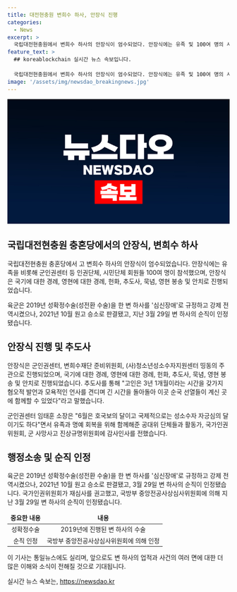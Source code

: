 ```yaml
---
title: 대전현충원 변희수 하사, 안장식 진행
categories:
  - News
excerpt: >
  국립대전현충원에서 변희수 하사의 안장식이 엄수되었다. 안장식에는 유족 및 100여 명의 사람들이 참석했으며, 군인권센터, 변희수재단 준비위원회, 시민단체 등이 주최했다. 이에 대한 헌화와 추도사가 이뤄졌으며, 군인권센터 소장은 고인의 희생과 명예 회복을 기리며 감사의 인사를 전했다. 변 하사는 강제 전역 후 자살하고, 재판부는 행정소송에서 변 하사의 원고 승소를 판결했다. 국방부 중앙전공사상심사위원회는 변 하사의 순직을 인정했다.
feature_text: >
  ## koreablockchain 실시간 뉴스 속보입니다.

  국립대전현충원에서 변희수 하사의 안장식이 엄수되었다. 안장식에는 유족 및 100여 명의 사람들이 참석했으며, 군인권센터, 변희수재단 준비위원회, 시민단체 등이 주최했다. 이에 대한 헌화와 추도사가 이뤄졌으며, 군인권센터 소장은 고인의 희생과 명예 회복을 기리며 감사의 인사를 전했다. 변 하사는 강제 전역 후 자살하고, 재판부는 행정소송에서 변 하사의 원고 승소를 판결했다. 국방부 중앙전공사상심사위원회는 변 하사의 순직을 인정했다.
image: '/assets/img/newsdao_breakingnews.jpg'
---
```


<p><img src="/assets/img/newsdao_breakingnews.jpg" alt="koreablockchain 속보" /></p>

<h2 data-ke-size="size26">국립대전현충원 충혼당에서의 안장식, 변희수 하사</h2>

<p>국립대전현충원 충혼당에서 고 변희수 하사의 안장식이 엄수되었습니다. 안장식에는 유족을 비롯해 군인권센터 등 인권단체, 시민단체 회원들 100여 명이 참석했으며, 안장식은 국기에 대한 경례, 영현에 대한 경례, 헌화, 추도사, 묵념, 영현 봉송 및 안치로 진행되었습니다.</p>

<p data-ke-size="size16">육군은 2019년 성확정수술(성전환 수술)을 한 변 하사를 '심신장애'로 규정하고 강제 전역시켰으나, 2021년 10월 원고 승소로 판결됐고, 지난 3월 29일 변 하사의 순직이 인정됐습니다.</p>

<h2 data-ke-size="size26">안장식 진행 및 추도사</h2>

<p>안장식은 군인권센터, 변희수재단 준비위원회, (사)청소년성소수자지원센터 띵동의 주관으로 진행되었으며, 국기에 대한 경례, 영현에 대한 경례, 헌화, 추도사, 묵념, 영현 봉송 및 안치로 진행되었습니다. 추도사를 통해 "고인은 3년 1개월이라는 시간을 갖가지 혐오적 발언과 모욕적인 언사를 견디며 긴 시간을 돌아돌아 이곳 순국 선열들이 계신 곳에 함께할 수 있었다"라고 말했습니다.</p>

<p data-ke-size="size16">군인권센터 임태훈 소장은 "6월은 호국보의 달이고 국제적으로는 성소수자 자긍심의 달이기도 하다"면서 유족과 명예 회복을 위해 함께해준 공대위 단체들과 활동가, 국가인권위원회, 군 사망사고 진상규명위원회에 감사인사를 전했습니다.</p>

<h2 data-ke-size="size26">행정소송 및 순직 인정</h2>

<p>육군은 2019년 성확정수술(성전환 수술)을 한 변 하사를 '심신장애'로 규정하고 강제 전역시켰으나, 2021년 10월 원고 승소로 판결됐고, 3월 29일 변 하사의 순직이 인정됐습니다. 국가인권위원회가 재심사를 권고했고, 국방부 중앙전공사상심사위원회에 의해 지난 3월 29일 변 하사의 순직이 인정됐습니다.</p>

<table>
<thead>
<tr>
<td style="text-align: center; height: 17px;"><b>중요한 내용</b></td>
<td style="text-align: center; height: 17px;"><b>내용</b></td>
</tr>
</thead>
<tbody>
<tr>
<td style="text-align: center; height: 17px;">성확정수술</td>
<td style="text-align: center; height: 17px;">2019년에 진행된 변 하사의 수술</td>
</tr>
<tr>
<td style="text-align: center; height: 17px;">순직 인정</td>
<td style="text-align: center; height: 17px;">국방부 중앙전공사상심사위원회에 의해 인정</td>
</tr>
</tbody>
</table>

<p>이 기사는 통일뉴스에도 실리며, 앞으로도 변 하사의 업적과 사건의 여러 면에 대한 더 많은 이해와 소식이 전해질 것으로 기대됩니다.</p>
실시간 뉴스 속보는, <a href="https://newsdao.kr" rel="dofollow">https://newsdao.kr</a>


